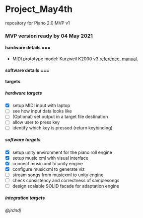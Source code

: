 # Project_May4th
repository for Piano 2.0 MVP v1

### MVP version ready by 04 May 2021


#### hardware details ===
- MIDI prototype model: Kurzweil K2000 v3 [reference](https://kurzweil.com/k2000/#faqs), [manual](https://kurzweil.com/wp-content/uploads/2019/10/Setup_Mode.pdf).

#### software details ===

#### targets

##### hardware targets
- [x] setup MIDI input with laptop
- [ ] see how input data looks like
- [ ] \(Optional) set output in a target file destination
- [ ] allow user to press key
- [ ] identify which key is pressed (return keybinding) 

##### software targets 
- [x] setup unity environment for the piano roll engine
- [x] setup music xml with visual interface
- [x] connect music xml to unity engine
- [x] configure musicxml to generate viz
- [ ] stream songs from musicxml to unity engine
- [ ] check consistency and correctness of samplesongs
- [ ] design scalable SOLID facade for adaptation engine

##### integration targets

###### @jrdndj

